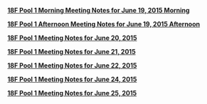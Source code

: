 **[18F Pool 1 Morning Meeting Notes for June 19, 2015 Morning](https://github.com/atsid/18f-RFQ993471-POOL1/blob/master/documentation/Meeting%20Notes/18F%20Team%20Meeting%206.19%20Morning.docx)**

**[18F Pool 1 Afternoon Meeting Notes for June 19, 2015 Afternoon](https://github.com/atsid/18f-RFQ993471-POOL1/blob/master/documentation/Meeting%20Notes/18F%20Team%20Meeting%206.19%20Afternoon.docx)**

**[18F Pool 1 Meeting Notes for June 20, 2015](https://github.com/atsid/18f-RFQ993471-POOL1/blob/master/documentation/Meeting%20Notes/18F%20Team%20Meeting%206.20.docx)**

**[18F Pool 1 Meeting Notes for June 21, 2015](https://github.com/atsid/18f-RFQ993471-POOL1/blob/master/documentation/Meeting%20Notes/18F%20Team%20Meeting%206.21.docx)**

**[18F Pool 1 Meeting Notes for June 22, 2015](https://github.com/atsid/18f-RFQ993471-POOL1/blob/master/documentation/Meeting%20Notes/18F%20Team%20Meeting%206.22.docx)**

**[18F Pool 1 Meeting Notes for June 24, 2015](https://github.com/atsid/18f-RFQ993471-POOL1/blob/master/documentation/Meeting%20Notes/18F%20Team%20Meeting%206.24.docx)**

**[18F Pool 1 Meeting Notes for June 25, 2015](https://github.com/atsid/18f-RFQ993471-POOL1/blob/master/documentation/Meeting%20Notes/18F%20Team%20Meeting%206.25.docx)**
